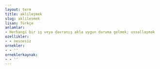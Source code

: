 ```yaml
---
layout: term
title: aklileşmek
slug: aklilesmek
lisan: Türkçe
anlamlar:
- Herhangi bir iş veya davranış akla uygun duruma gelmek; ussallaşmak
ozellikler:
- - nesnesiz
ornekler:
- - ''
orneklerkaynak:
- - ''
---
```

